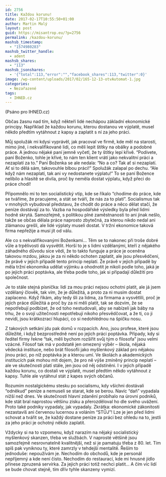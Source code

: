 ```yaml
---
id: 2756
title: Každou korunu!
date: 2017-02-17T10:55:50+01:00
author: Martin Malý
layout: post
guid: https://misantrop.eu/?p=2756
permalink: /kazdou-korunu/
mashsb_timestamp:
  - "1574980283"
mashsb_twitter_handle:
  - adent
mashsb_shares:
  - "113"
mashsb_jsonshares:
  - '{"total":113,"error":"","facebook_shares":113,"twitter":0}'
image: /wp-content/uploads/2017/02/165-12-13-otvAutomat-1.jpg
categories:
  - Nezařazené
tags:
  - IHNED.cz
---
```

(Psáno pro IHNED.cz)

Občas žasnu nad tím, když někteří lidé nechápou základní ekonomické principy. Například že každou korunu, kterou dostanou ve výplatě, musel někdo předtím vytáhnout z kapsy a zaplatit s ní za jeho práci.

Můj spolužák mi kdysi vyprávěl, jak pracoval ve firmě, kde měl na starosti, mimo jiné, i nekvalifikované lidi, co měli lepit štítky na obálky a podobné práce. A jednou nějaké paní jemně vyčetl, že ty štítky lepí křivě. “Podívete, paní Boženko, tohle je křivé, to nám ten klient vrátí jako nekvalitní práci a nezaplatí za to.” Paní Boženka se ale nedala: “No a co? Tak ať si nezaplatí. Ať si to dělá sám, takovouhle blbou práci!” Spolužák zalapal po dechu. “Ale když nám nezaplatí, tak ani vy nedostanete výplatu!” To se paní Božence nelíbilo a hlasitě se divila, proč by neměla dostat výplatu, když přeci do práce chodí!

Připomnělo mi to ten socialistický vtip, kde se říkalo “chodíme do práce, kde se tváříme, že pracujeme, a stát se tváří, že nás za to platí”. Socialismus tak v mnohých vybudoval představu, že chodit do práce a něco dělat stačí, že peníze dostávají za to. Vazba na hospodářské výsledky byla před lidmi hodně skrytá. Samozřejmě, s politikou plné zaměstnanosti to ani jinak nešlo, takže se občas dělala práce naprosto zbytečná, za kterou nikdo nedal ani zlámanou grešli, ale lidé výplaty museli dostat. V tržní ekonomice taková firma nepřežije a musí jít od válu.

Ale co s nekvalifikovanými Boženkami… Těm se to nakonec při troše dobré vůle a trpělivosti dá vysvětlit. Horší to je s lidmi vzdělanými, kteří z nějakého záhadného důvodu sice vědí, že to takto funguje a práce je oceněna takovou mzdou, jakou je za ni někdo ochoten zaplatit, ale jsou přesvědčeni, že právě v jejich případě tento princip neplatí. Že právě v jejich případě by měla tržní ekonomika udělat výjimku a ohodnotit je nikoli podle toho, jaká je po jejich práci poptávka, ale třeba podle toho, jak si připadají důležití pro společnost.

Je to stále stejná písnička: lidi za mou práci nejsou ochotni platit, ale já jsem vzdělaný člověk, tak vím, že je důležitá, a proto za ni musím dostat zaplaceno. Když říkám, aby tedy šli za lidma, za firmama a vysvětlili, proč je jejich práce důležitá a proč by za ni měli platit, tak se dozvím, že se nepotřebují podbízet, že od toho nestudovali, aby se nabízeli jak báby na trhu, že o svojí užitečnosti nepotřebují nikoho přesvědčovat, a že ti, co ji nevidí, jsou krátkozrací hlupáci, co si nedohlédnou na špičku nosu.

Z takových setkání jdu pak domů v rozpacích. Ano, jsou profese, které jsou důležité, i když bezprostředně není po jejich práci poptávka. Případy, kdy si ředitel firmy řekne “tak, měli bychom rozšířit svůj tým o filosofa” jsou velmi vzácné. Filosof tak má v podstatě jen omezený výběr &#8211; škola, nějaká vědecká instituce, nebo brát filosofii jako myšlenkový základ pro nějakou jinou práci, po níž poptávka je a kterou umí. Ve školách a akademických institucích pak mohou mít dojem, že pro ně výše zmíněný princip neplatí &#8211; ale ve skutečnosti platí stále, jen jsou od něj odstíněni. I v jejich případě každou korunu, co dostali ve výplatě, musel předtím někdo vytáhnout z kapsy. Tuhle ale vytáhnul stát z kapes svých občanů.

Rozumím nostalgickému stesku po socialismu, kdy všichni dostávali “odněkud” peníze a nemuseli se starat, kde se berou. Navíc “daň” vypadala nižší než dnes. Ve skutečnosti hlavní zdanění probíhalo na úrovni podniků, kde stát bral naprostou většinu zisku a přerozděloval ho dle svého uvážení. Proto také podniky vypadaly, jak vypadaly. Zkrátka: ekonomické zákonitosti nezastavíš ani červenou lucernou a voláním “STŮJ”! Lze je jen před lidmi schovat a tvářit se, že každý dostane peníze za práci bez ohledu na to, jestli za jeho práci je ochotný někdo zaplatit.

Vždycky si na to vzpomenu, když narazím na nějaký socialistický myšlenkový skanzen, třeba ve službách. V naprosté většině jsou samozřejmě nesrovnatelně kvalitnější, než si je pamatuju třeba z 80. let. Tím spíš pak vyniknou ty, které zamrzly v tehdejší mentalitě. Řeším to jednoduše: nepoužívám je. Nechodím do obchodů, kde je personál nepříjemný a kde není čisto. Nechodím do restaurací, kde mi hnusné jídlo přinese zpruzená servírka. Za jejich práci totiž nechci platit… A čím víc lidí se bude chovat stejně, tím dřív tyhle skanzeny vymizí.